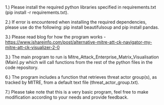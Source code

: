 1.) Please install the required python libraries specified in requirements.txt (pip install -r requirements.txt).

2.) If error is encountered when installing the required dependencies, please use do the following: pip install beautifulsoup and pip install pandas.

3.) Please read blog for how the program works - https://www.ishareinfo.com/post/alternative-mitre-att-ck-navigator-my-mitre-att-ck-visualizer-2-0

3.) The main program to run is Mitre_Attack_Enterprise_Matrix_Visualisation (Main).py which will call functions from the rest of the python files in the code repository.

6.) The program includes a function that retrieves threat actor group(s), as tracked by MITRE, from a default text file (threat_actor_group.txt). 

7.) Please take note that this is a very basic program, feel free to make modification according to your needs and provide feedback.
